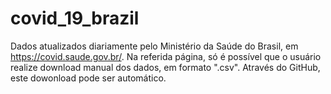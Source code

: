 # covid_19_brazil
Dados atualizados diariamente pelo Ministério da Saúde do Brasil, em https://covid.saude.gov.br/.
Na referida página, só é possível que o usuário realize download manual dos dados, em formato ".csv". Através do GitHub, este dowonload pode ser automático.
